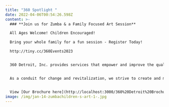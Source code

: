 ```yaml
---
title: "360 Spotlight "
date: 2022-04-06T00:54:26.598Z
content: >-
  ### **Join us for Zumba & a Family Focused Art Session**

  All Ages Welcome! Children Encouraged!

  Bring your whole family for a fun session - Register Today!

  http://tiny.cc/360Events2023


  360 Detroit, Inc. provides services that empower and improve the quality of life for individuals and families. We are dedicated to assisting people in becoming self-sufficient, anchored, stabilized and well-rounded community members.


  As a conduit for change and revitalization, we strive to create and maintain viable, safe communities within Detroit.


  View [Our Brochure here](http://localhost:3000/360%20Detroit%20Brochure.pdf)!
image: /img/jan-14-zumbachildren-s-art-1-.jpg
---
```

